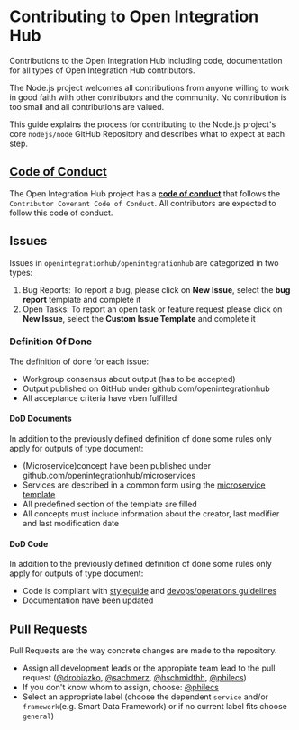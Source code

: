 # Contributing to Open Integration Hub
Contributions to the Open Integration Hub including code, documentation for all types of Open Integration Hub
contributors.

The Node.js project welcomes all contributions from anyone willing to work in
good faith with other contributors and the community. No contribution is too
small and all contributions are valued.

This guide explains the process for contributing to the Node.js project's core
`nodejs/node` GitHub Repository and describes what to expect at each step.

## [Code of Conduct](./CODE_OF_CONDUCT.md)

The Open Integration Hub project has a [**code of conduct**](https://github.com/openintegrationhub/openintegrationhub/blob/master/CODE_OF_CONDUCT.md) that follows the `Contributor Covenant Code of Conduct`. 
All contributors are expected to follow this code of conduct.


## Issues

Issues in `openintegrationhub/openintegrationhub` are categorized in two types:  

1. Bug Reports: To report a bug, please click on **New Issue**, select the **bug report** template and complete it
2. Open Tasks: To report an open task or feature request please click on **New Issue**, select the **Custom Issue Template** and complete it

### Definition Of Done

The definition of done for each issue:

- Workgroup consensus about output (has to be accepted)
- Output published on GitHub under github.com/openintegrationhub
- All acceptance criteria have vben fulfilled

#### DoD Documents

In addition to the previously defined definition of done some rules only apply for outputs of type document:

- (Microservice)concept have been published under github.com/openintegrationhub/microservices
- Services are described in a common form using the [microservice template](https://github.com/openintegrationhub/Microservices/blob/master/MicroserviceDescriptionTemplate.md)
- All predefined section of the template are filled
- All concepts must include information about the creator, last modifier and last modification date

#### DoD Code

In addition to the previously defined definition of done some rules only apply for outputs of type document:

- Code is compliant with [styleguide](https://github.com/openintegrationhub/openintegrationhub/blob/DevOps-Guideline/Guidelines/styleGuide.md) and [devops/operations guidelines](https://github.com/openintegrationhub/openintegrationhub/blob/DevOps-Guideline/Guidelines/serviceOperations.md)
- Documentation have been updated

## Pull Requests

Pull Requests are the way concrete changes are made to the repository.

- Assign all development leads or the appropiate team lead to the pull request ([@drobiazko](https://github.com/drobiazko), [@sachmerz](https://github.com/sachmerz), [@hschmidthh](https://github.com/hschmidthh), [@philecs](https://github.com/philecs))
- If you don't know whom to assign, choose: [@philecs](https://github.com/philecs)
- Select an appropriate label (choose the dependent `service` and/or `framework`(e.g. Smart Data Framework) or if no current label fits choose `general`) 

<a id="developers-certificate-of-origin"></a>
